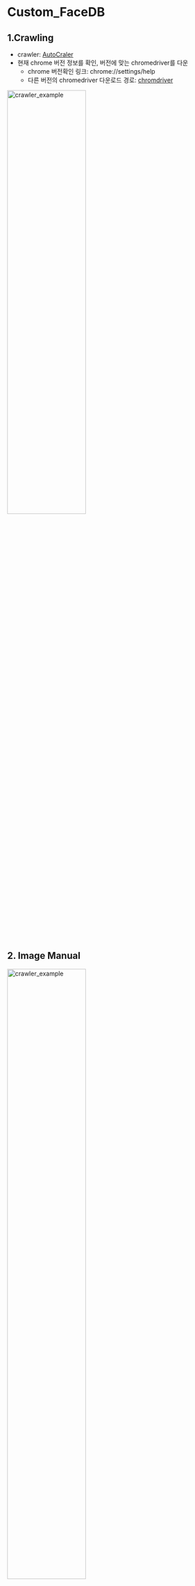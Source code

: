 # Custom_FaceDB

## 1.Crawling
- crawler: [AutoCraler](https://github.com/YoongiKim/AutoCrawler)
- 현재 chrome 버전 정보를 확인, 버전에 맞는 chromedriver를 다운
  * chrome 버전확인 링크: chrome://settings/help
  * 다른 버전의 chromedriver 다운로드 경로: [chromdriver](https://chromedriver.chromium.org/downloads)

<p align="left"><img src="./crawler_example.gif" width="60%" height="50%" title="crawler_example" alt="crawler_example"></img><br/><p>

## 2. Image Manual
<p align="left"><img src="https://user-images.githubusercontent.com/59816618/113269154-22a78e00-9313-11eb-90c9-0026a52c129f.PNG" width="60%" height="60%" title="crawler_example" alt="crawler_example"></img><br/><p>
- 크롤링 후 front, side, back 폴더를 만든 후 사진을 구별하여 분류<br>
- 검색어 인물 이외의 다른 사람이 존재해도 무방(labeling시 etc로 분류)

<p align="left"><img src="https://user-images.githubusercontent.com/59816618/113269709-b1b4a600-9313-11eb-8e73-5388b856d401.PNG" width="60%" height="60%" title="crawler_example" alt="crawler_example"></img><br/><p>
